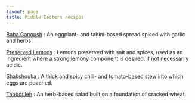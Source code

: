 ```yaml
---
layout: page
title: Middle Eastern recipes
---
```


[Baba Ganoush](../baba-ganoush)
:   An eggplant- and tahini-based spread spiced with garlic and herbs.

[Preserved Lemons](../preserved-lemons)
:   Lemons preserved with salt and spices, used as an ingredient where a strong lemony component is desired, if not necessarily acidic.

[Shakshouka](../shakshouka)
:   A thick and spicy chili- and tomato-based stew into which eggs are poached.

[Tabbouleh](../tabbouleh)
:   An herb-based salad built on a foundation of cracked wheat.
